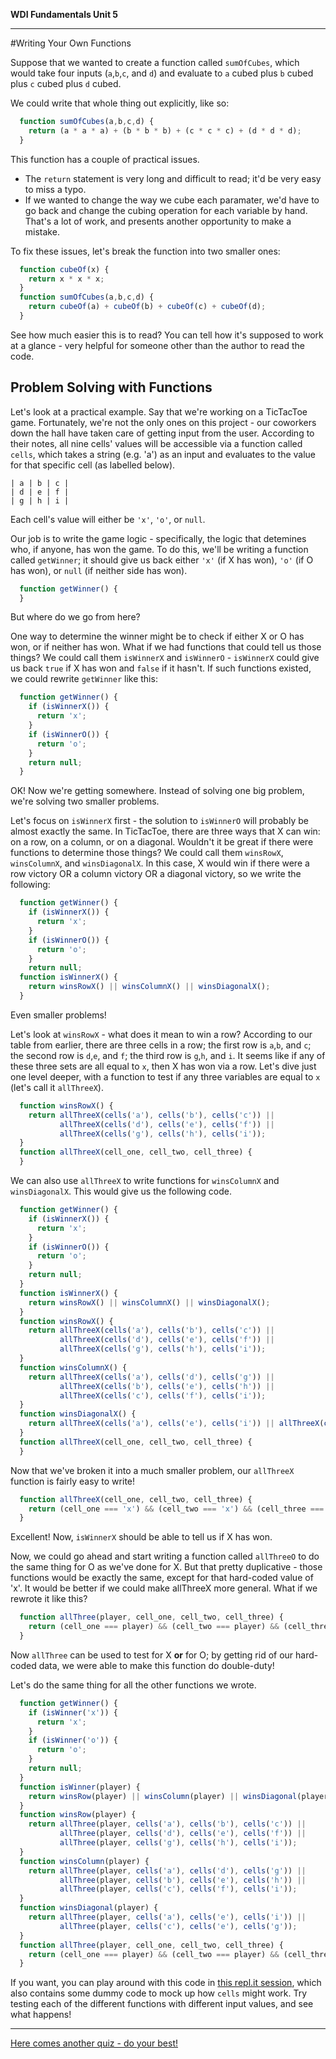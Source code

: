 **WDI Fundamentals Unit 5**

---

#Writing Your Own Functions

Suppose that we wanted to create a function called `sumOfCubes`, which would take four inputs (`a`,`b`,`c`, and `d`) and evaluate to `a` cubed plus `b` cubed plus `c` cubed plus `d` cubed. 

We could write that whole thing out explicitly, like so:

```javascript
  function sumOfCubes(a,b,c,d) {
    return (a * a * a) + (b * b * b) + (c * c * c) + (d * d * d);
  }
```

This function has a couple of practical issues.
* The `return` statement is very long and difficult to read; it'd be very easy to miss a typo.
* If we wanted to change the way we cube each paramater, we'd have to go back and change the cubing operation for each variable by hand. That's a lot of work, and presents another opportunity to make a mistake.

To fix these issues, let's break the function into two smaller ones:

```javascript
  function cubeOf(x) {
    return x * x * x;
  }
  function sumOfCubes(a,b,c,d) {
    return cubeOf(a) + cubeOf(b) + cubeOf(c) + cubeOf(d);
  }
```

See how much easier this is to read? You can tell how it's supposed to work at a glance - very helpful for someone other than the author to read the code.

## Problem Solving with Functions
Let's look at a practical example. Say that we're working on a TicTacToe game. Fortunately, we're not the only ones on this project - our coworkers down the hall have taken care of getting input from the user. According to their notes, all nine cells' values will be accessible via a function called `cells`, which takes a string (e.g. 'a') as an input and evaluates to the value for that specific cell (as labelled below).

    | a | b | c |
    | d | e | f |
    | g | h | i |

Each cell's value will either be `'x'`, `'o'`, or `null`.

Our job is to write the game logic - specifically, the logic that detemines who, if anyone, has won the game. To do this, we'll be writing a function called `getWinner`; it should give us back either `'x'` (if X has won), `'o'` (if O has won), or `null` (if neither side has won).
```javascript
  function getWinner() {
  }
```
But where do we go from here?

One way to determine the winner might be to check if either X or O has won, or if neither has won. What if we had functions that could tell us those things? We could call them `isWinnerX` and `isWinnerO` - `isWinnerX` could give us back `true` if X has won and `false` if it hasn't. If such functions existed, we could rewrite `getWinner` like this:
```javascript
  function getWinner() {
    if (isWinnerX()) {
      return 'x';
    }
    if (isWinnerO()) {
      return 'o';
    }
    return null;
  }
```
OK! Now we're getting somewhere. Instead of solving one big problem, we're solving two smaller problems.

Let's focus on `isWinnerX` first - the solution to `isWinnerO` will probably be almost exactly the same. In TicTacToe, there are three ways that X can win: on a row, on a column, or on a diagonal. Wouldn't it be great if there were functions to determine those things? We could call them `winsRowX`, `winsColumnX`, and `winsDiagonalX`. In this case, X would win if there were a row victory OR a column victory OR a diagonal victory, so we write the following:
```javascript
  function getWinner() {
    if (isWinnerX()) {
      return 'x';
    }
    if (isWinnerO()) {
      return 'o';
    }
    return null;
  function isWinnerX() {
    return winsRowX() || winsColumnX() || winsDiagonalX();
  }
```
Even smaller problems!

Let's look at `winsRowX` - what does it mean to win a row? According to our table from earlier, there are three cells in a row; the first row is `a`,`b`, and `c`; the second row is `d`,`e`, and `f`; the third row is `g`,`h`, and `i`. It seems like if any of these three sets are all equal to `x`, then X has won via a row. Let's dive just one level deeper, with a function to test if any three variables are equal to `x` (let's call it `allThreeX`).
```javascript
  function winsRowX() {
    return allThreeX(cells('a'), cells('b'), cells('c')) ||
           allThreeX(cells('d'), cells('e'), cells('f')) ||
           allThreeX(cells('g'), cells('h'), cells('i'));
  }
  function allThreeX(cell_one, cell_two, cell_three) {
  }
```

We can also use `allThreeX` to write functions for `winsColumnX` and `winsDiagonalX`. This would give us the following code.

```javascript
  function getWinner() {
    if (isWinnerX()) {
      return 'x';
    }
    if (isWinnerO()) {
      return 'o';
    }
    return null;
  }
  function isWinnerX() {
    return winsRowX() || winsColumnX() || winsDiagonalX();
  }
  function winsRowX() {
    return allThreeX(cells('a'), cells('b'), cells('c')) ||
           allThreeX(cells('d'), cells('e'), cells('f')) ||
           allThreeX(cells('g'), cells('h'), cells('i'));
  }
  function winsColumnX() {
    return allThreeX(cells('a'), cells('d'), cells('g')) ||
           allThreeX(cells('b'), cells('e'), cells('h')) ||
           allThreeX(cells('c'), cells('f'), cells('i'));
  }
  function winsDiagonalX() {
    return allThreeX(cells('a'), cells('e'), cells('i')) || allThreeX(cells('c'), cells('e'), cells('g'));
  }
  function allThreeX(cell_one, cell_two, cell_three) {
  }
```

Now that we've broken it into a much smaller problem, our `allThreeX` function is fairly easy to write!
```javascript
  function allThreeX(cell_one, cell_two, cell_three) {
    return (cell_one === 'x') && (cell_two === 'x') && (cell_three === 'x');
  }
```

Excellent! Now, `isWinnerX` should be able to tell us if X has won.

Now, we could go ahead and start writing a function called `allThreeO` to do the same thing for O as we've done for X. But that pretty duplicative - those functions would be exactly the same, except for that hard-coded value of 'x'. It would be better if we could make allThreeX more general. What if we rewrote it like this?
```javascript
  function allThree(player, cell_one, cell_two, cell_three) {
    return (cell_one === player) && (cell_two === player) && (cell_three === player);
  }
```
Now `allThree` can be used to test for X **or** for O; by getting rid of our hard-coded data, we were able to make this function do double-duty!

Let's do the same thing for all the other functions we wrote.

```javascript
  function getWinner() {
    if (isWinner('x')) {
      return 'x';
    }
    if (isWinner('o')) {
      return 'o';
    }
    return null;
  }
  function isWinner(player) {
    return winsRow(player) || winsColumn(player) || winsDiagonal(player);
  }
  function winsRow(player) {
    return allThree(player, cells('a'), cells('b'), cells('c')) ||
           allThree(player, cells('d'), cells('e'), cells('f')) ||
           allThree(player, cells('g'), cells('h'), cells('i'));
  }
  function winsColumn(player) {
    return allThree(player, cells('a'), cells('d'), cells('g')) ||
           allThree(player, cells('b'), cells('e'), cells('h')) ||
           allThree(player, cells('c'), cells('f'), cells('i'));
  }
  function winsDiagonal(player) {
    return allThree(player, cells('a'), cells('e'), cells('i')) ||
           allThree(player, cells('c'), cells('e'), cells('g'));
  }
  function allThree(player, cell_one, cell_two, cell_three) {
    return (cell_one === player) && (cell_two === player) && (cell_three === player);
  }
```

If you want, you can play around with this code in [this repl.it session](http://repl.it/aOU), which also contains some dummy code to mock up how `cells` might work. Try testing each of the different functions with different input values, and see what happens!


---
[Here comes another quiz - do your best!](06_quiz.md)

